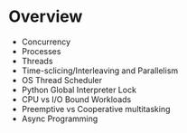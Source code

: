 # Overview

- Concurrency
- Processes
- Threads
- Time-sclicing/Interleaving and Parallelism
- OS Thread Scheduler
- Python Global Interpreter Lock
- CPU vs I/O Bound Workloads
- Preemptive vs Cooperative multitasking
- Async Programming
